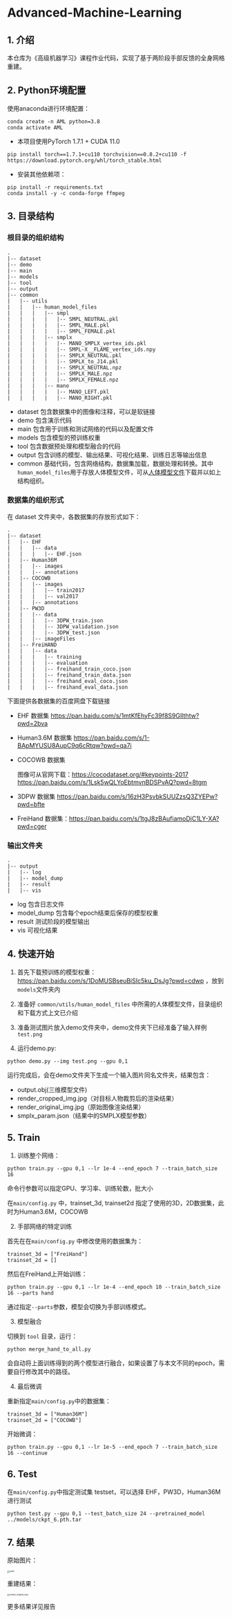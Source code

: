 # Advanced-Machine-Learning



## 1. 介绍
本仓库为《高级机器学习》课程作业代码，实现了基于两阶段手部反馈的全身网格重建。

## 2. Python环境配置
使用anaconda进行环境配置：
```
conda create -n AML python=3.8
conda activate AML
```

- 本项目使用PyTorch 1.7.1 + CUDA 11.0
```
pip install torch==1.7.1+cu110 torchvision==0.8.2+cu110 -f https://download.pytorch.org/whl/torch_stable.html
```
- 安装其他依赖项：
```
pip install -r requirements.txt
conda install -y -c conda-forge ffmpeg
```

## 3. 目录结构
### 根目录的组织结构
```
.
|-- dataset
|-- demo
|-- main  
|-- models
|-- tool
|-- output  
|-- common
|   |-- utils
|   |   |-- human_model_files
|   |   |   |-- smpl
|   |   |   |   |-- SMPL_NEUTRAL.pkl
|   |   |   |   |-- SMPL_MALE.pkl
|   |   |   |   |-- SMPL_FEMALE.pkl
|   |   |   |-- smplx
|   |   |   |   |-- MANO_SMPLX_vertex_ids.pkl
|   |   |   |   |-- SMPL-X__FLAME_vertex_ids.npy
|   |   |   |   |-- SMPLX_NEUTRAL.pkl
|   |   |   |   |-- SMPLX_to_J14.pkl
|   |   |   |   |-- SMPLX_NEUTRAL.npz
|   |   |   |   |-- SMPLX_MALE.npz
|   |   |   |   |-- SMPLX_FEMALE.npz
|   |   |   |-- mano
|   |   |   |   |-- MANO_LEFT.pkl
|   |   |   |   |-- MANO_RIGHT.pkl
```

- dataset 包含数据集中的图像和注释，可以是软链接
- demo 包含演示代码
- main 包含用于训练和测试网络的代码以及配置文件
- models 包含模型的预训练权重
- tool 包含数据预处理和模型融合的代码
- output 包含训练的模型、输出结果、可视化结果、训练日志等输出信息
- common 基础代码，包含网络结构，数据集加载，数据处理和转换。其中`human_model_files`用于存放人体模型文件，可从[人体模型文件](https://pan.baidu.com/s/1P9NKJtzGJAkr62E0FJZvIA?pwd=9z6v)下载并以如上结构组织。


### 数据集的组织形式
在 dataset 文件夹中，各数据集的存放形式如下：
```
.
|-- dataset  
|   |-- EHF
|   |   |-- data
|   |   |   |-- EHF.json
|   |-- Human36M  
|   |   |-- images  
|   |   |-- annotations  
|   |-- COCOWB
|   |   |-- images  
|   |   |   |-- train2017  
|   |   |   |-- val2017  
|   |   |-- annotations 
|   |-- PW3D
|   |   |-- data
|   |   |   |-- 3DPW_train.json
|   |   |   |-- 3DPW_validation.json
|   |   |   |-- 3DPW_test.json
|   |   |-- imageFiles
|   |-- FreiHAND
|   |   |-- data
|   |   |   |-- training
|   |   |   |-- evaluation
|   |   |   |-- freihand_train_coco.json
|   |   |   |-- freihand_train_data.json
|   |   |   |-- freihand_eval_coco.json
|   |   |   |-- freihand_eval_data.json
```
下面提供各数据集的百度网盘下载链接
- EHF 数据集 https://pan.baidu.com/s/1mtKfEhyFc39f8S9GIlthtw?pwd=2bva
- Human3.6M 数据集 https://pan.baidu.com/s/1-BApMYUSU8AupC9q6cRtqw?pwd=qa7i
- COCOWB 数据集 
  
  图像可从官网下载：https://cocodataset.org/#keypoints-2017
  https://pan.baidu.com/s/1Lsk5wQLYoEbtmvnBDSPvAQ?pwd=8tgm
- 3DPW 数据集 https://pan.baidu.com/s/16zH3PsvbkSUUZzsQ3ZYEPw?pwd=bfte
- FreiHand 数据集：https://pan.baidu.com/s/1tgJ8zBAufiamoDjC1LY-XA?pwd=cger

### 输出文件夹
```
.
|-- output  
|   |-- log  
|   |-- model_dump  
|   |-- result  
|   |-- vis  
```
- log 包含日志文件
- model_dump 包含每个epoch结束后保存的模型权重
- result 测试阶段的模型输出
- vis 可视化结果

## 4. 快速开始
1. 首先下载预训练的模型权重：https://pan.baidu.com/s/1DoMUSBseuBiSIc5ku_DsJg?pwd=cdwp ，放到`models`文件夹内

2. 准备好 `common/utils/human_model_files` 中所需的人体模型文件，目录组织和下载方式上文已介绍

3. 准备测试图片放入demo文件夹中，demo文件夹下已经准备了输入样例 `test.png`

4. 运行demo.py:
```
python demo.py --img test.png --gpu 0,1
```

运行完成后，会在demo文件夹下生成一个输入图片同名文件夹，结果包含：
- output.obj(三维模型文件)
- render_cropped_img.jpg（对目标人物裁剪后的渲染结果）
- render_original_img.jpg（原始图像渲染结果）
- smplx_param.json（结果中的SMPLX模型参数）

## 5. Train

1. 训练整个网络：
```
python train.py --gpu 0,1 --lr 1e-4 --end_epoch 7 --train_batch_size 16
```
命令行参数可以指定GPU、学习率、训练轮数，批大小

在`main/config.py` 中，trainset_3d, trainset2d 指定了使用的3D，2D数据集，此时为Human3.6M，COCOWB

2. 手部网络的特定训练
   

首先在在`main/config.py` 中修改使用的数据集为：
```
trainset_3d = ["FreiHand"]
trainset_2d = []
```
然后在FreiHand上开始训练：
```
python train.py --gpu 0,1 --lr 1e-4 --end_epoch 10 --train_batch_size 16 --parts hand
```
通过指定`--parts`参数，模型会切换为手部训练模式。

3. 模型融合
   

切换到 `tool` 目录，运行：
```
python merge_hand_to_all.py
```

会自动将上面训练得到的两个模型进行融合，如果设置了与本文不同的epoch，需要自行修改其中的路径。

4. 最后微调
   

重新指定`main/config.py`中的数据集：
```
trainset_3d = ["Human36M"]
trainset_2d = ["COCOWB"]
```
开始微调：
```
python train.py --gpu 0,1 --lr 1e-5 --end_epoch 7 --train_batch_size 16 --continue
```


## 6. Test
在`main/config.py`中指定测试集 testset，可以选择 EHF，PW3D，Human36M 进行测试

```
python test.py --gpu 0,1 --test_batch_size 24 --pretrained_model ../models/ckpt_6.pth.tar
```

## 7. 结果

原始图片：

<img src="./assets/test5.png" alt="test5" style="zoom:33%;" />

重建结果：

<img src="./assets/render_original_img.png" alt="render_original_img" style="zoom:33%;" />

更多结果详见报告